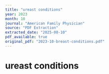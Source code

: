 ```yaml
---
title: "ureast conditions"
year: 2023
month: 10
journal: "American Family Physician"
source: "PDF Extraction"
extracted_date: "2025-08-10"
pdf_available: true
original_pdf: "2023-10-breast-conditions.pdf"
---
```


# ureast conditions

